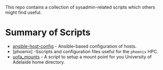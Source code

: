 This repo contains a collection of sysadmin-related scripts which others might find useful.

# Summary of Scripts

 * [ansible-host-config](ansible-host-config) - Ansible-based configuration of hosts.
 * [phoenix] -Sscripts and configuration files useful for the `phoenix` HPC.
 * [uofa_mounts](uofa_mounts) - A script to setup a mount point for you University of Adelaide home directory.
